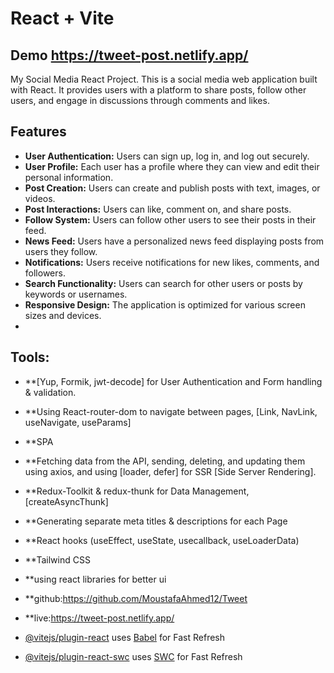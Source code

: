 # React + Vite
## Demo https://tweet-post.netlify.app/

My Social Media React Project.
This is a social media web application built with React. It provides users with a platform to share posts,
follow other users, and engage in discussions through comments and likes.

## Features

- **User Authentication:** Users can sign up, log in, and log out securely.
- **User Profile:** Each user has a profile where they can view and edit their personal information.
- **Post Creation:** Users can create and publish posts with text, images, or videos.
- **Post Interactions:** Users can like, comment on, and share posts.
- **Follow System:** Users can follow other users to see their posts in their feed.
- **News Feed:** Users have a personalized news feed displaying posts from users they follow.
- **Notifications:** Users receive notifications for new likes, comments, and followers.
- **Search Functionality:** Users can search for other users or posts by keywords or usernames.
- **Responsive Design:** The application is optimized for various screen sizes and devices.
- 
 ## Tools:
- **[Yup, Formik, jwt-decode] for User Authentication and Form handling & validation.
- **Using React-router-dom to navigate between pages, [Link, NavLink, useNavigate, useParams]
- **SPA
- **Fetching data from the API, sending, deleting, and updating them using axios,
and using [loader, defer] for SSR [Side Server Rendering].
- **Redux-Toolkit & redux-thunk for Data Management, [createAsyncThunk]
- **Generating separate meta titles & descriptions for each Page
- **React hooks (useEffect, useState, usecallback, useLoaderData)
- **Tailwind CSS
- **using react libraries for better ui
- **github:https://github.com/MoustafaAhmed12/Tweet
- **live:https://tweet-post.netlify.app/

- [@vitejs/plugin-react](https://github.com/vitejs/vite-plugin-react/blob/main/packages/plugin-react/README.md) uses [Babel](https://babeljs.io/) for Fast Refresh
- [@vitejs/plugin-react-swc](https://github.com/vitejs/vite-plugin-react-swc) uses [SWC](https://swc.rs/) for Fast Refresh
